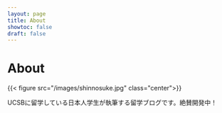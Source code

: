 ```yaml
---
layout: page
title: About
showtoc: false
draft: false
---
```

# About

{{< figure src="/images/shinnosuke.jpg" class="center">}}

UCSBに留学している日本人学生が執筆する留学ブログです。絶賛開発中！
